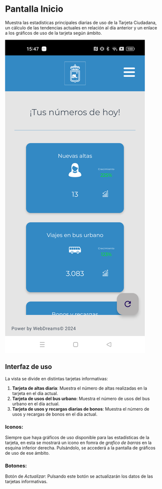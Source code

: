 # Pantalla Inicio

Muestra las estadísticas principales diarias de uso de la Tarjeta Ciudadana, un cálculo de las tendencias actuales en relación al día anterior y un enlace a los gráficos de uso de la tarjeta según ámbito.

![Pantalla de inicio](./img/sshots/overview.png)

## Interfaz de uso
La vista se divide en distintas tarjetas informativas:
1. **Tarjeta de altas diaria**: Muestra el número de altas realizadas en la tarjeta en el día actual.
2. **Tarjeta de usos del bus urbano**: Muestra el número de usos del bus urbano en el día actual.
3. **Tarjeta de usos y recargas diarias de bonos**: Muestra el número de usos y recargas de bonos en el día actual.

### Iconos:
Siempre que haya gráficos de uso disponible para las estadísticas de la tarjeta, en esta se mostrará un icono en fomra de *grafico de barras* en la esquina inferior derecha. Pulsándolo, se accederá a la pantalla de gráficos de uso de ese ámbito.

### Botones:
Botón de *Actualizar*: Pulsando este botón se actualizarán los datos de las tarjetas informativas.
